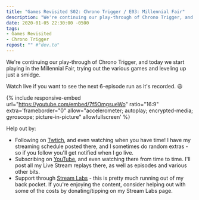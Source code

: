 ```yaml
---
title: "Games Revisited S02: Chrono Trigger / E03: Millennial Fair"
description: "We're continuing our play-through of Chrono Trigger, and today we start playing in the Millennial Fair, trying out the various games and leveling up just a smidge."
date: 2020-01-05 22:30:00 -0500
tags:
- Games Revisited
- Chrono Trigger
repost: "" #"dev.to"
---
```


We're continuing our play-through of Chrono Trigger, and today we start playing in the Millennial Fair, trying out the various games and leveling up just a smidge.

Watch live if you want to see the next 6-episode run as it's recorded. :smiley:
<!--more-->

{% include responsive-embed url="https://youtube.com/embed/7f5OmgsueWo" ratio="16:9" extra='frameborder="0" allow="accelerometer; autoplay; encrypted-media; gyroscope; picture-in-picture" allowfullscreen' %}

Help out by:
 * Following on [Twtich](https://twitch.tv/AnonJr_Live), and even watching when you have time! I have my streaming schedule posted there, and I sometimes do random extras - so if you follow you'll get notified when I go live.
 * Subscribing on [YouTube](http://www.youtube.com/channel/UCXafqhKHbkSUIrq0LAuu0tw), and even watching there from time to time. I'll post all my Live Stream replays there, as well as episodes and various other bits.
 * Support through [Stream Labs](https://streamlabs.com/anonjr_live) - this is pretty much running out of my back pocket. If you're enjoying the content, consider helping out with some of the costs by donating/tipping on my Stream Labs page.